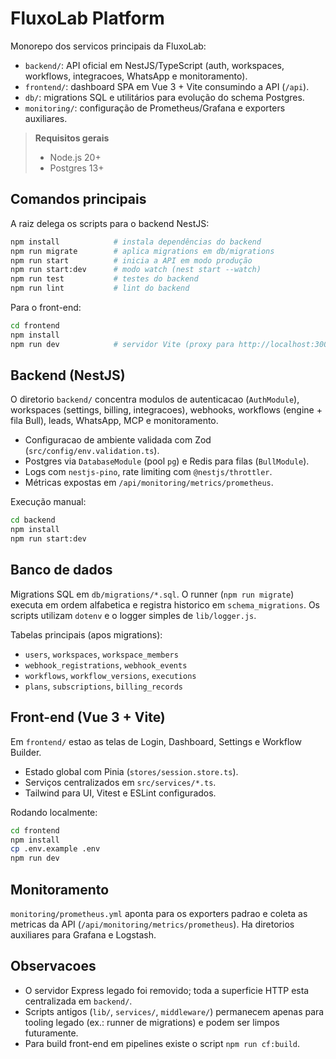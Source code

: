 # FluxoLab Platform

Monorepo dos servicos principais da FluxoLab:

- `backend/`: API oficial em NestJS/TypeScript (auth, workspaces, workflows, integracoes, WhatsApp e monitoramento).
- `frontend/`: dashboard SPA em Vue 3 + Vite consumindo a API (`/api`).
- `db/`: migrations SQL e utilitários para evolução do schema Postgres.
- `monitoring/`: configuração de Prometheus/Grafana e exporters auxiliares.

> **Requisitos gerais**
> - Node.js 20+
> - Postgres 13+

## Comandos principais

A raiz delega os scripts para o backend NestJS:

```bash
npm install            # instala dependências do backend
npm run migrate        # aplica migrations em db/migrations
npm run start          # inicia a API em modo produção
npm run start:dev      # modo watch (nest start --watch)
npm run test           # testes do backend
npm run lint           # lint do backend
```

Para o front-end:

```bash
cd frontend
npm install
npm run dev            # servidor Vite (proxy para http://localhost:3000/api)
```

## Backend (NestJS)

O diretorio `backend/` concentra modulos de autenticacao (`AuthModule`), workspaces (settings, billing, integracoes), webhooks, workflows (engine + fila Bull), leads, WhatsApp, MCP e monitoramento.

- Configuracao de ambiente validada com Zod (`src/config/env.validation.ts`).
- Postgres via `DatabaseModule` (pool `pg`) e Redis para filas (`BullModule`).
- Logs com `nestjs-pino`, rate limiting com `@nestjs/throttler`.
- Métricas expostas em `/api/monitoring/metrics/prometheus`.

Execução manual:

```bash
cd backend
npm install
npm run start:dev
```

## Banco de dados

Migrations SQL em `db/migrations/*.sql`. O runner (`npm run migrate`) executa em ordem alfabetica e registra historico em `schema_migrations`. Os scripts utilizam `dotenv` e o logger simples de `lib/logger.js`.

Tabelas principais (apos migrations):

- `users`, `workspaces`, `workspace_members`
- `webhook_registrations`, `webhook_events`
- `workflows`, `workflow_versions`, `executions`
- `plans`, `subscriptions`, `billing_records`

## Front-end (Vue 3 + Vite)

Em `frontend/` estao as telas de Login, Dashboard, Settings e Workflow Builder.

- Estado global com Pinia (`stores/session.store.ts`).
- Serviços centralizados em `src/services/*.ts`.
- Tailwind para UI, Vitest e ESLint configurados.

Rodando localmente:

```bash
cd frontend
npm install
cp .env.example .env
npm run dev
```

## Monitoramento

`monitoring/prometheus.yml` aponta para os exporters padrao e coleta as metricas da API (`/api/monitoring/metrics/prometheus`). Ha diretorios auxiliares para Grafana e Logstash.

## Observacoes

- O servidor Express legado foi removido; toda a superficie HTTP esta centralizada em `backend/`.
- Scripts antigos (`lib/`, `services/`, `middleware/`) permanecem apenas para tooling legado (ex.: runner de migrations) e podem ser limpos futuramente.
- Para build front-end em pipelines existe o script `npm run cf:build`.
